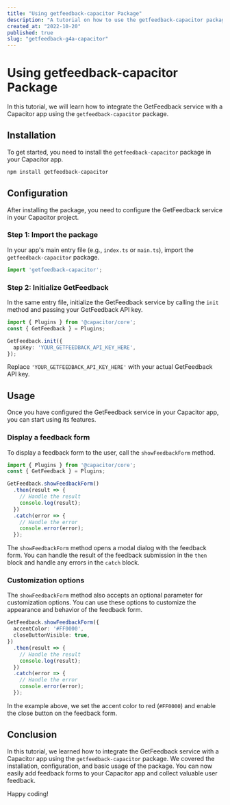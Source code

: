```yaml
---
title: "Using getfeedback-capacitor Package"
description: "A tutorial on how to use the getfeedback-capacitor package to integrate GetFeedback with a Capacitor app."
created_at: "2022-10-20"
published: true
slug: "getfeedback-g4a-capacitor"
---
```


# Using getfeedback-capacitor Package

In this tutorial, we will learn how to integrate the GetFeedback service with a Capacitor app using the `getfeedback-capacitor` package.

## Installation

To get started, you need to install the `getfeedback-capacitor` package in your Capacitor app. 

```bash
npm install getfeedback-capacitor
```

## Configuration

After installing the package, you need to configure the GetFeedback service in your Capacitor project.

### Step 1: Import the package

In your app's main entry file (e.g., `index.ts` or `main.ts`), import the `getfeedback-capacitor` package.

```typescript
import 'getfeedback-capacitor';
```

### Step 2: Initialize GetFeedback

In the same entry file, initialize the GetFeedback service by calling the `init` method and passing your GetFeedback API key.

```typescript
import { Plugins } from '@capacitor/core';
const { GetFeedback } = Plugins;

GetFeedback.init({
  apiKey: 'YOUR_GETFEEDBACK_API_KEY_HERE',
});
```

Replace `'YOUR_GETFEEDBACK_API_KEY_HERE'` with your actual GetFeedback API key.

## Usage

Once you have configured the GetFeedback service in your Capacitor app, you can start using its features.

### Display a feedback form

To display a feedback form to the user, call the `showFeedbackForm` method.

```typescript
import { Plugins } from '@capacitor/core';
const { GetFeedback } = Plugins;

GetFeedback.showFeedbackForm()
  .then(result => {
    // Handle the result
    console.log(result);
  })
  .catch(error => {
    // Handle the error
    console.error(error);
  });
```

The `showFeedbackForm` method opens a modal dialog with the feedback form. You can handle the result of the feedback submission in the `then` block and handle any errors in the `catch` block.

### Customization options

The `showFeedbackForm` method also accepts an optional parameter for customization options. You can use these options to customize the appearance and behavior of the feedback form.

```typescript
GetFeedback.showFeedbackForm({
  accentColor: '#FF0000',
  closeButtonVisible: true,
})
  .then(result => {
    // Handle the result
    console.log(result);
  })
  .catch(error => {
    // Handle the error
    console.error(error);
  });
```

In the example above, we set the accent color to red (`#FF0000`) and enable the close button on the feedback form.

## Conclusion

In this tutorial, we learned how to integrate the GetFeedback service with a Capacitor app using the `getfeedback-capacitor` package. We covered the installation, configuration, and basic usage of the package. You can now easily add feedback forms to your Capacitor app and collect valuable user feedback.

Happy coding!